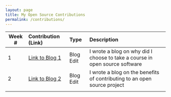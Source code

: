 ```yaml
---
layout: page
title: My Open Source Contributions
permalink: /contributions/
---
```


<!--
The first column, Contribution, must be a hyperlink to the actual contribution,
such as the Wikipedia edit or pull request, etc., with a suitable name.
Type of the contribution should be "Wikipedia edit", "OpenStreet Map feature",
"Project Documentation", "Project Code", "Blog Edit", etc.

The Description should include a brief summary of what you did.

Replace the first row below with your contribution and add new ones below it
following the same syntax.

-->





| Week #       | Contribution (Link)  | Type  | Description                                      |
|---|:---|:---|:---|
|  1   | [Link to Blog 1](https://github.com/hunter-college-ossd-spr-2020/liulanz-weekly/blob/gh-pages/_posts/2020-02-02-week01.md)    | Blog Edit    |   I wrote a blog on why did I choose to take a course in open source software  |
|  2   | [Link to Blog 2](https://github.com/hunter-college-ossd-spr-2020/liulanz-weekly/blob/gh-pages/_posts/2020-02-09-week02.md)    | Blog Edit   |    I wrote a blog on the benefits of contributing to an open source project  |
|     |     |     |      |
